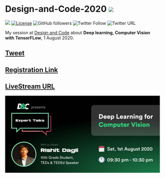 # Design-and-Code-2020 <img src="https://pbs.twimg.com/profile_images/1103986739285237761/4jioEOB8_400x400.jpg" height=50>

[![](https://img.shields.io/badge/Rishit-Dagli-brightgreen.svg?colorB=00ff00)](https://www.rishit.tech)
[![License](https://img.shields.io/badge/License-Apache%202.0-blue.svg)](https://opensource.org/licenses/Apache-2.0)
![GitHub followers](https://img.shields.io/github/followers/Rishit-dagli?style=social)
![Twitter Follow](https://img.shields.io/twitter/follow/rishit_dagli?style=social)
![Twitter URL](https://img.shields.io/twitter/url?style=social&url=https%3A%2F%2Fgithub.com%2FRishit-dagli%2FDesign-and-Code-2020)

My session at [Design and Code](https://twitter.com/design_n_code) about **Deep learning, Computer Vision with TensorFLow**, 1 August 2020.

## [Tweet](https://twitter.com/design_n_code/status/1288506871494500353?s=20)

## [Registration Link](https://bit.ly/cv-with-tf)

## [LiveStream URL](https://www.youtube.com/watch?v=8c7i5_A9kxA)

![](images/d_and_c.jpeg)
